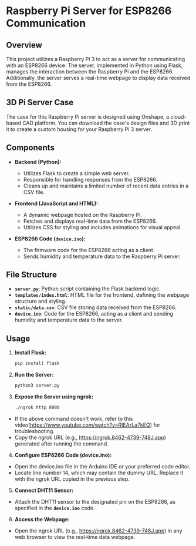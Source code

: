 # Raspberry Pi Server for ESP8266 Communication

## Overview

This project utilizes a Raspberry Pi 3 to act as a server for communicating with an ESP8266 device. The server, implemented in Python using Flask, manages the interaction between the Raspberry Pi and the ESP8266. Additionally, the server serves a real-time webpage to display data received from the ESP8266.

## 3D Pi Server Case

The case for this Raspberry Pi server is designed using Onshape, a cloud-based CAD platform. You can download the case's design files and 3D print it to create a custom housing for your Raspberry Pi 3 server.

## Components

- **Backend (Python):**
  - Utilizes Flask to create a simple web server.
  - Responsible for handling responses from the ESP8266.
  - Cleans up and maintains a limited number of recent data entries in a CSV file.

- **Frontend (JavaScript and HTML):**
  - A dynamic webpage hosted on the Raspberry Pi.
  - Fetches and displays real-time data from the ESP8266.
  - Utilizes CSS for styling and includes animations for visual appeal.

- **ESP8266 Code (`device.ino`):**
  - The firmware code for the ESP8266 acting as a client.
  - Sends humidity and temperature data to the Raspberry Pi server.

## File Structure

- **`server.py`**: Python script containing the Flask backend logic.
- **`templates/index.html`**: HTML file for the frontend, defining the webpage structure and styling.
- **`static/data.csv`**: CSV file storing data received from the ESP8266.
- **`device.ino`**: Code for the ESP8266, acting as a client and sending humidity and temperature data to the server.

## Usage

1. **Install Flask:**
   ```bash
   pip install flask
2. **Run the Server:**
   ```bash
   python3 server.py
3. **Expose the Server using ngrok:**
   ```bash
   ./ngrok http 8080
  - If the above command doesn't work, refer to this video(https://www.youtube.com/watch?v=RIEArLa7kEQ) for troubleshooting.
  - Copy the ngrok URL (e.g., https://ngrok.8462-4739-748J.app) generated after running the command.

4. **Configure ESP8266 Code (device.ino):**
- Open the device.ino file in the Arduino IDE or your preferred code editor.
- Locate line number 14, which may contain the dummy URL. Replace it with the ngrok URL copied in the previous step.

5. **Connect DHT11 Sensor:**
- Attach the DHT11 sensor to the designated pin on the ESP8266, as specified in the **`device.ino`** code.

6. **Access the Webpage:**
- Open the ngrok URL (e.g., https://ngrok.8462-4739-748J.app) in any web browser to view the real-time data webpage.

   
